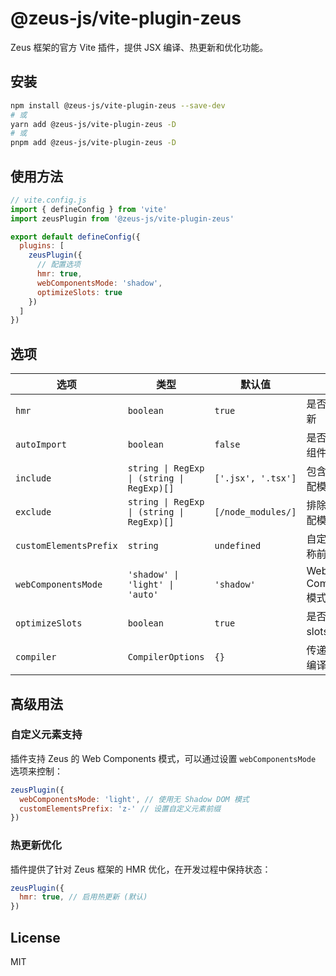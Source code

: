 # @zeus-js/vite-plugin-zeus

Zeus 框架的官方 Vite 插件，提供 JSX 编译、热更新和优化功能。

## 安装

```bash
npm install @zeus-js/vite-plugin-zeus --save-dev
# 或
yarn add @zeus-js/vite-plugin-zeus -D
# 或
pnpm add @zeus-js/vite-plugin-zeus -D
```

## 使用方法

```js
// vite.config.js
import { defineConfig } from 'vite'
import zeusPlugin from '@zeus-js/vite-plugin-zeus'

export default defineConfig({
  plugins: [
    zeusPlugin({
      // 配置选项
      hmr: true,
      webComponentsMode: 'shadow',
      optimizeSlots: true
    })
  ]
})
```

## 选项

| 选项 | 类型 | 默认值 | 描述 |
|------|------|--------|------|
| `hmr` | `boolean` | `true` | 是否启用热更新 |
| `autoImport` | `boolean` | `false` | 是否自动导入组件 |
| `include` | `string \| RegExp \| (string \| RegExp)[]` | `['.jsx', '.tsx']` | 包含的文件匹配模式 |
| `exclude` | `string \| RegExp \| (string \| RegExp)[]` | `[/node_modules/]` | 排除的文件匹配模式 |
| `customElementsPrefix` | `string` | `undefined` | 自定义元素名称前缀 |
| `webComponentsMode` | `'shadow' \| 'light' \| 'auto'` | `'shadow'` | Web Components 模式 |
| `optimizeSlots` | `boolean` | `true` | 是否优化 slots 处理 |
| `compiler` | `CompilerOptions` | `{}` | 传递给 Zeus 编译器的选项 |

## 高级用法

### 自定义元素支持

插件支持 Zeus 的 Web Components 模式，可以通过设置 `webComponentsMode` 选项来控制：

```js
zeusPlugin({
  webComponentsMode: 'light', // 使用无 Shadow DOM 模式
  customElementsPrefix: 'z-' // 设置自定义元素前缀
})
```

### 热更新优化

插件提供了针对 Zeus 框架的 HMR 优化，在开发过程中保持状态：

```js
zeusPlugin({
  hmr: true, // 启用热更新 (默认)
})
```

## License

MIT
